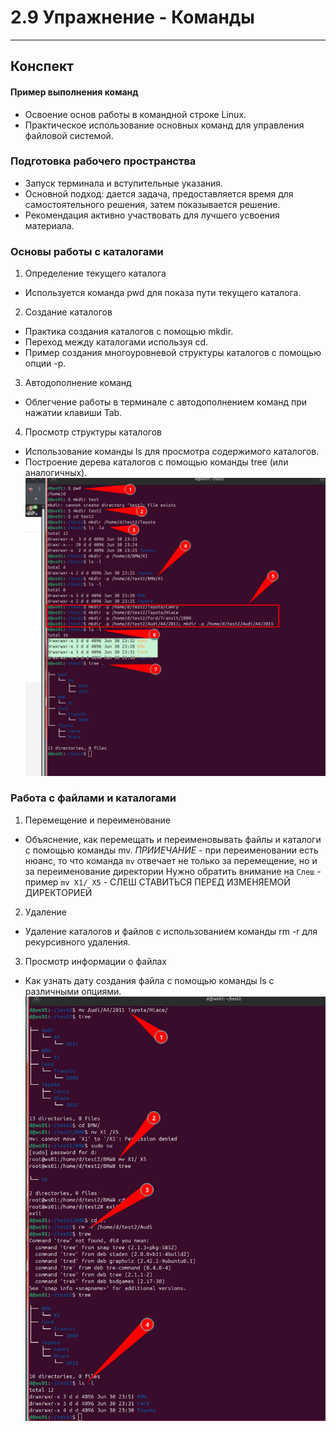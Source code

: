 # 2.9 Упражнение - Команды
---

## Конспект

#### Пример выполнения команд

- Освоение основ работы в командной строке Linux.
- Практическое использование основных команд для управления файловой системой.

### Подготовка рабочего пространства

- Запуск терминала и вступительные указания.
- Основной подход: дается задача, предоставляется время для самостоятельного решения, затем показывается решение.
- Рекомендация активно участвовать для лучшего усвоения материала.

### Основы работы с каталогами

1. Определение текущего каталога

- Используется команда pwd для показа пути текущего каталога.

2. Создание каталогов

- Практика создания каталогов с помощью mkdir.
- Переход между каталогами используя cd.
- Пример создания многоуровневой структуры каталогов с помощью опции -p.

3. Автодополнение команд

- Облегчение работы в терминале с автодополнением команд при нажатии клавиши Tab.

4. Просмотр структуры каталогов

- Использование команды ls для просмотра содержимого каталогов.
- Построение дерева каталогов с помощью команды tree (или аналогичных).
  ![Dbeaver](/2%20Работа%20с%20Shell/shell40.png)

### Работа с файлами и каталогами

1. Перемещение и переименование

- Объяснение, как перемещать и переименовывать файлы и каталоги с помощью команды mv.
*ПРИИЕЧАНИЕ* - при переименовании есть нюанс, то что команда `mv` отвечает не только за перемещение, но и за переименование директории
Нужно обратить внимание на `Слеш` - пример `mv X1/ X5`  - СЛЕШ СТАВИТЬСЯ ПЕРЕД ИЗМЕНЯЕМОЙ ДИРЕКТОРИЕЙ 

2. Удаление

- Удаление каталогов и файлов с использованием команды rm -r для рекурсивного удаления.

3. Просмотр информации о файлах

- Как узнать дату создания файла с помощью команды ls с различными опциями.
![Dbeaver](/2%20Работа%20с%20Shell/shell41.png)